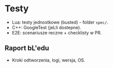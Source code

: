 # Testy

- Lua: testy jednostkowe (busted) - folder `spec/`.
- C++: GoogleTest (jeLli dostepne).
- E2E: scenariusze reczne + checklisty w PR.
## Raport bL'edu

- Kroki odtworzenia, logi, wersja, OS.
